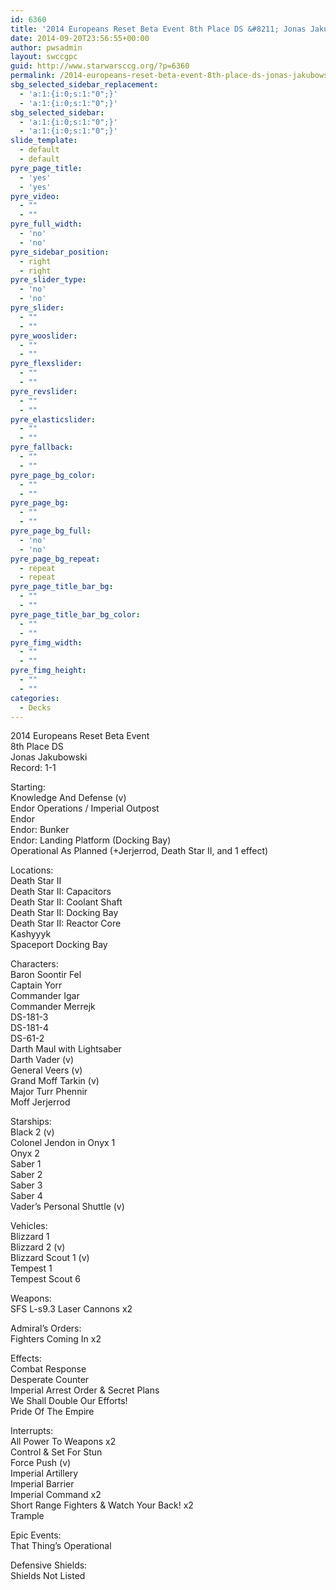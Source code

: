 ```yaml
---
id: 6360
title: '2014 Europeans Reset Beta Event 8th Place DS &#8211; Jonas Jakubowski Endor Ops TTO'
date: 2014-09-20T23:56:55+00:00
author: pwsadmin
layout: swccgpc
guid: http://www.starwarsccg.org/?p=6360
permalink: /2014-europeans-reset-beta-event-8th-place-ds-jonas-jakubowski-endor-ops-tto/
sbg_selected_sidebar_replacement:
  - 'a:1:{i:0;s:1:"0";}'
  - 'a:1:{i:0;s:1:"0";}'
sbg_selected_sidebar:
  - 'a:1:{i:0;s:1:"0";}'
  - 'a:1:{i:0;s:1:"0";}'
slide_template:
  - default
  - default
pyre_page_title:
  - 'yes'
  - 'yes'
pyre_video:
  - ""
  - ""
pyre_full_width:
  - 'no'
  - 'no'
pyre_sidebar_position:
  - right
  - right
pyre_slider_type:
  - 'no'
  - 'no'
pyre_slider:
  - ""
  - ""
pyre_wooslider:
  - ""
  - ""
pyre_flexslider:
  - ""
  - ""
pyre_revslider:
  - ""
  - ""
pyre_elasticslider:
  - ""
  - ""
pyre_fallback:
  - ""
  - ""
pyre_page_bg_color:
  - ""
  - ""
pyre_page_bg:
  - ""
  - ""
pyre_page_bg_full:
  - 'no'
  - 'no'
pyre_page_bg_repeat:
  - repeat
  - repeat
pyre_page_title_bar_bg:
  - ""
  - ""
pyre_page_title_bar_bg_color:
  - ""
  - ""
pyre_fimg_width:
  - ""
  - ""
pyre_fimg_height:
  - ""
  - ""
categories:
  - Decks
---
```

2014 Europeans Reset Beta Event  
8th Place DS  
Jonas Jakubowski  
Record: 1-1

Starting:  
Knowledge And Defense (v)  
Endor Operations / Imperial Outpost  
Endor  
Endor: Bunker  
Endor: Landing Platform (Docking Bay)  
Operational As Planned (+Jerjerrod, Death Star II, and 1 effect)

Locations:  
Death Star II  
Death Star II: Capacitors  
Death Star II: Coolant Shaft  
Death Star II: Docking Bay  
Death Star II: Reactor Core  
Kashyyyk  
Spaceport Docking Bay

Characters:  
Baron Soontir Fel  
Captain Yorr  
Commander Igar  
Commander Merrejk  
DS-181-3  
DS-181-4  
DS-61-2  
Darth Maul with Lightsaber  
Darth Vader (v)  
General Veers (v)  
Grand Moff Tarkin (v)  
Major Turr Phennir  
Moff Jerjerrod

Starships:  
Black 2 (v)  
Colonel Jendon in Onyx 1  
Onyx 2  
Saber 1  
Saber 2  
Saber 3  
Saber 4  
Vader&#8217;s Personal Shuttle (v)

Vehicles:  
Blizzard 1  
Blizzard 2 (v)  
Blizzard Scout 1 (v)  
Tempest 1  
Tempest Scout 6

Weapons:  
SFS L-s9.3 Laser Cannons x2

Admiral&#8217;s Orders:  
Fighters Coming In x2

Effects:  
Combat Response  
Desperate Counter  
Imperial Arrest Order & Secret Plans  
We Shall Double Our Efforts!  
Pride Of The Empire

Interrupts:  
All Power To Weapons x2  
Control & Set For Stun  
Force Push (v)  
Imperial Artillery  
Imperial Barrier  
Imperial Command x2  
Short Range Fighters & Watch Your Back! x2  
Trample

Epic Events:  
That Thing&#8217;s Operational

Defensive Shields:  
Shields Not Listed